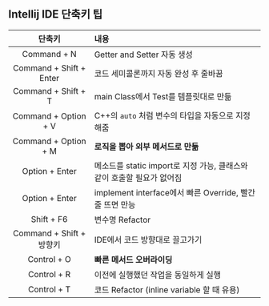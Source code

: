 
## Intellij IDE 단축키 팁

|단축키|내용|
|:---:|:---|
|Command + N|Getter and Setter 자동 생성|
|Command + Shift + Enter|코드 세미콜론까지 자동 완성 후 줄바꿈| 
|Command + Shift + T|main Class에서 Test를 템플릿대로 만듦|
|Command + Option + V|C++의 `auto` 처럼 변수의 타입을 자동으로 지정해줌|
|Command + Option + M|**로직을 뽑아 외부 메서드로 만듦**|
|Option + Enter|메소드를 static import로 지정 가능, 클래스와 같이 호출할 필요가 없어짐|
|Option + Enter|implement interface에서 빠른 Override, 빨간 줄 뜨면 만능|
|Shift + F6|변수명 Refactor|
|Command + Shift + 방향키|IDE에서 코드 방향대로 끌고가기|
|Control + O|**빠른 메서드 오버라이딩**|
|Control + R|이전에 실행했던 작업을 동일하게 실행|
|Control + T|코드 Refactor (inline variable 할 때 유용)|
